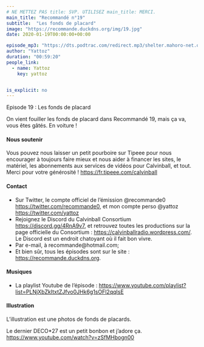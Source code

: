 ```yaml
---
# NE METTEZ PAS title: SVP. UTILISEZ main_title: MERCI.
main_title: "Recommandé n°19"
subtitle:  "Les fonds de placard"
image: "https://recommande.duckdns.org/img/19.jpg"
date: 2020-01-19T00:00:00+00:00

episode_mp3: "https://dts.podtrac.com/redirect.mp3/shelter.mahoro-net.org/~yattoz/recommande/episodes/episode19.mp3"
author: "Yattoz"
duration: "00:59:20"
people_link: 
  - name: Yattoz
    key: yattoz


is_explicit: no
---
```


<PodcastHeader/>

<!-- ECRIRE LA DESCRIPTION DE L'EPISODE SOUS CETTE LIGNE -->


 Episode 19 : Les fonds de placard 

<p>On vient fouiller les fonds de placard dans Recommandé 19, mais ça va, vous êtes gâtés. En voiture !</p>

<h4>Nous soutenir</h4>

<p>Vous pouvez nous laisser un petit pourboire sur Tipeee pour nous encourager à toujours faire mieux et nous aider à financer les sites, le matériel, les abonnements aux services de vidéos pour Calvinball, et tout. Merci pour votre générosité ! <a href="https://fr.tipeee.com/calvinball" rel="nofollow">https://fr.tipeee.com/calvinball</a></p>

<h4>Contact</h4>

<ul>
  <li>Sur Twitter, le compte officiel de l’émission @recommande0 <a href="https://twitter.com/recommande0" rel="nofollow">https://twitter.com/recommande0</a>, et mon compte perso @yattoz <a href="https://twitter.com/yattoz" rel="nofollow">https://twitter.com/yattoz</a></li>
  <li>Rejoignez le Discord du Calvinball Consortium <a href="https://discord.gg/4RnA9v7" rel="nofollow">https://discord.gg/4RnA9v7</a>, et retrouvez toutes les productions sur la page officielle du Consortium : <a href="https://calvinballradio.wordpress.com/" rel="nofollow">https://calvinballradio.wordpress.com/</a>. Le Discord est un endroit chatoyant où il fait bon vivre.</li>
  <li>Par e-mail, à recommande@hotmail.com;</li>
  <li>Et bien sûr, tous les épisodes sont sur le site : <a href="https://recommande.duckdns.org" rel="nofollow">https://recommande.duckdns.org</a>.</li>
</ul>

<h4>Musiques</h4>

<ul>
  <li>La playlist Youtube de l’épisode : <a href="https://www.youtube.com/playlist?list=PLNjXbZkItxtZJfvo0JHk6g1sOFl2qqIsE" rel="nofollow">https://www.youtube.com/playlist?list=PLNjXbZkItxtZJfvo0JHk6g1sOFl2qqIsE</a></li>
</ul>

<h4>Illustration</h4>

<p>L’illustration est une photos de fonds de placards.</p>

<p>Le dernier DECO*27 est un petit bonbon et j’adore ça. <a href="https://www.youtube.com/watch?v=zSfMHbogn00" rel="nofollow">https://www.youtube.com/watch?v=zSfMHbogn00</a></p>


